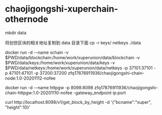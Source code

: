 # chaojigongshi-xuperchain-othernode

mkdir data

将创世区块的相关地址复制到 data 目录下面
cp -r  keys/ netkeys ./data

docker run -d --name xchain -v $PWD/data/blockchain:/home/work/xuperunion/data/blockchain -v $PWD/data/keys:/home/work/xuperunion/data/keys -v $PWD/data/netkeys:/home/work/xuperunion/data/netkeys -p 37101:37101 -p 47101:47101 -p 37200:37200 zfq17876911936/chaojigongshi-chain-node:1.0-20201112-nofee

docker run -d --name httpgw -p 8098:8098 zfq17876911936/chaojigongshi-chain-httpgw:1.0-20201110-nofee -gateway_endpoint ip:port

curl http://localhost:8098/v1/get_block_by_height -d '{"bcname":"xuper", "height":10}'

